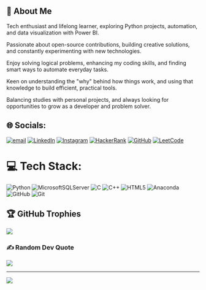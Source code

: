 ## 🌟 About Me

Tech enthusiast and lifelong learner, exploring Python projects, automation, and data visualization with Power BI.

Passionate about open-source contributions, building creative solutions, and constantly experimenting with new technologies.

Enjoy solving logical problems, enhancing my coding skills, and finding smart ways to automate everyday tasks.

Keen on understanding the "why" behind how things work, and using that knowledge to build efficient, practical tools.

Balancing studies with personal projects, and always looking for opportunities to grow as a developer and problem solver.

## 🌐 Socials:
[![email](https://img.shields.io/badge/Email-D14836?logo=gmail&logoColor=white)](mailto:achal.joshi.s.024@gmail.com)
[![LinkedIn](https://img.shields.io/badge/LinkedIn-0077B5?logo=linkedin&logoColor=white)](https://linkedin.com/in/achal-joshi-ace06)
[![Instagram](https://img.shields.io/badge/Instagram-E4405F?logo=instagram&logoColor=white)](https://instagram.com/ace_7291)
[![HackerRank](https://img.shields.io/badge/HackerRank-2EC866?logo=hackerrank&logoColor=white)](https://www.hackerrank.com/achaljoshi9998)
[![GitHub](https://img.shields.io/badge/GitHub-100000?logo=github&logoColor=white)](https://github.com/AchalJoshi06)
[![LeetCode](https://img.shields.io/badge/LeetCode-FFA116?logo=leetcode&logoColor=white)](https://leetcode.com/achaljoshi06)
 

# 💻 Tech Stack:
![Python](https://img.shields.io/badge/python-3670A0?style=for-the-badge&logo=python&logoColor=ffdd54) ![MicrosoftSQLServer](https://img.shields.io/badge/Microsoft%20SQL%20Server-CC2927?style=for-the-badge&logo=microsoft%20sql%20server&logoColor=white) ![C](https://img.shields.io/badge/c-%2300599C.svg?style=for-the-badge&logo=c&logoColor=white) ![C++](https://img.shields.io/badge/c++-%2300599C.svg?style=for-the-badge&logo=c%2B%2B&logoColor=white) ![HTML5](https://img.shields.io/badge/html5-%23E34F26.svg?style=for-the-badge&logo=html5&logoColor=white) ![Anaconda](https://img.shields.io/badge/Anaconda-%2344A833.svg?style=for-the-badge&logo=anaconda&logoColor=white) ![GitHub](https://img.shields.io/badge/github-%23121011.svg?style=for-the-badge&logo=github&logoColor=white) ![Git](https://img.shields.io/badge/git-%23F05033.svg?style=for-the-badge&logo=git&logoColor=white)

## 🏆 GitHub Trophies
![](https://github-profile-trophy.vercel.app/?username=AchalJoshi06&theme=radical&no-frame=false&no-bg=true&margin-w=4)

### ✍️ Random Dev Quote
![](https://quotes-github-readme.vercel.app/api?type=horizontal&theme=radical)

---
[![](https://visitcount.itsvg.in/api?id=AchalJoshi06&icon=0&color=0)](https://visitcount.itsvg.in)

<!-- Proudly created with GPRM ( https://gprm.itsvg.in ) -->
